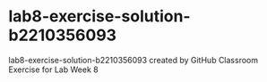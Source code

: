 # lab8-exercise-solution-b2210356093
lab8-exercise-solution-b2210356093 created by GitHub Classroom
Exercise for Lab Week 8
